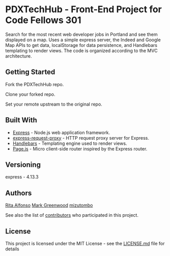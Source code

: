 # PDXTechHub - Front-End Project for Code Fellows 301

Search for the most recent web developer jobs in Portland and see them displayed on a map. Uses a simple express server, the Indeed and Google Map APIs to get data, localStorage for data persistence, and Handlebars templating to render views.  The code is organized according to the MVC architecture.

## Getting Started

Fork the PDXTechHub repo.

Clone your forked repo.

Set your remote upstream to the original repo.


## Built With

* [Express](https://expressjs.com) - Node.js web application framework.
* [express-request-proxy](https://www.npmjs.com/package/express-request-proxy) - HTTP request proxy server for Express.
* [Handlebars](handlebarsjs.com) - Templating engine used to render views.
* [Page.js](https://visionmedia.github.io/page.js/) - Micro client-side router inspired by the Express router.

## Versioning

express - 4.13.3

## Authors

[Rita Alfonso](https://github.com/alfonsotech)
[Mark Greenwood](https://github.com/markgreenwood)
[mizutombo](https://github.com/mizutombo)

See also the list of [contributors](https://github.com/markgreenwood/PDXTechHub/graphs/contributors) who participated in this project.

## License

This project is licensed under the MIT License - see the [LICENSE.md](LICENSE.md) file for details
